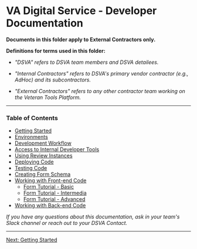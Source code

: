 # VA Digital Service - Developer Documentation

**Documents in this folder apply to External Contractors only.**

**Definitions for terms used in this folder:**

* *"DSVA" refers to DSVA team members and DSVA detailees.*

* *"Internal Contractors" refers to DSVA's primary vendor contractor (e.g., AdHoc) and its subcontractors.*

* *"External Contractors" refers to any other contractor team working on the Veteran Tools Platform.*

<hr>

### Table of Contents

* [Getting Started](getting-started.md)
* [Environments](environments.md)
* [Development Workflow](developer-workflow.md)
* [Access to Internal Developer Tools](internal-tools.md)
* [Using Review Instances](review-instances.md)
* [Deploying Code](deployment.md)
* [Testing Code](testing.md)
* [Creating Form Schema](creating-form-schema.md)
* [Working with Front-end Code](vets-website/README.md)
  * [Form Tutorial - Basic](vets-website/forms/form-tutorial-basic.md)
  * [Form Tutorial - Intermedia](vets-website/forms/form-tutorial-intermediate.md)
  * [Form Tutorial - Advanced](vets-website/forms/form-tutorial-advanced.md)
* [Working with Back-end Code](vets-api/README.md)


*If you have any questions about this documentation, ask in your team's Slack channel or reach out to your DSVA Contact.*

<hr>

[Next: Getting Started](getting-started.md)


